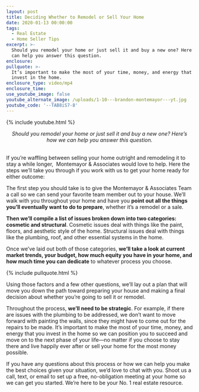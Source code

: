 ```yaml
---
layout: post
title: Deciding Whether to Remodel or Sell Your Home
date: 2020-01-13 00:00:00
tags:
  - Real Estate
  - Home Seller Tips
excerpt: >-
  Should you remodel your home or just sell it and buy a new one? Here’s how we
  can help you answer this question.
enclosure:
pullquote: >-
  It’s important to make the most of your time, money, and energy that you
  invest in the home.
enclosure_type: video/mp4
enclosure_time:
use_youtube_image: false
youtube_alternate_image: /uploads/1-10---brandon-montemayor---yt.jpg
youtube_code: '--TAB8iS7-8'
---
```


{% include youtube.html %}

<center><em>Should you remodel your home or just sell it and buy a new one? Here&rsquo;s how we can help you answer this question.</em></center>

<br>If you’re waffling between selling your home outright and remodeling it to stay a while longer, &nbsp;Montemayor & Associates would love to help. Here the steps we’ll take you through if you work with us to get your home ready for either outcome:

The first step you should take is to give the Montemayor & Associates Team a call so we can send your favorite team member out to your house. We’ll walk with you throughout your home and have you **point out all the things you’ll eventually want to do to prepare**, whether it’s a remodel or a sale.

**Then we’ll compile a list of issues broken down into two categories: cosmetic and structural**. Cosmetic issues deal with things like the paint, floors, and aesthetic style of the home. Structural issues deal with things like the plumbing, roof, and other essential systems in the home.

Once we’ve laid out both of those categories, **we’ll take a look at current market trends, your budget, how much equity you have in your home, and how much time you can dedicate** to whatever process you choose.

{% include pullquote.html %}

Using those factors and a few other questions, we’ll lay out a plan that will move you down the path toward preparing your house and making a final decision about whether you’re going to sell it or remodel.

Throughout the process, **we’ll need to be strategic**. For example, if there are issues with the plumbing to be addressed, we don’t want to move forward with painting the walls, since they might have to come out for the repairs to be made. It’s important to make the most of your time, money, and energy that you invest in the home so we can position you to succeed and move on to the next phase of your life—no matter if you choose to stay there and live happily ever after or sell your home for the most money possible.

If you have any questions about this process or how we can help you make the best choices given your situation, we’d love to chat with you. Shoot us a call, text, or email to set up a free, no-obligation meeting at your home so we can get you started. We’re here to be your No. 1 real estate resource.